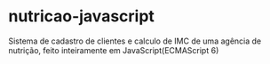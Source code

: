 # nutricao-javascript
Sistema de cadastro de clientes e calculo de IMC de uma agência de nutrição, feito inteiramente em JavaScript(ECMAScript 6)
